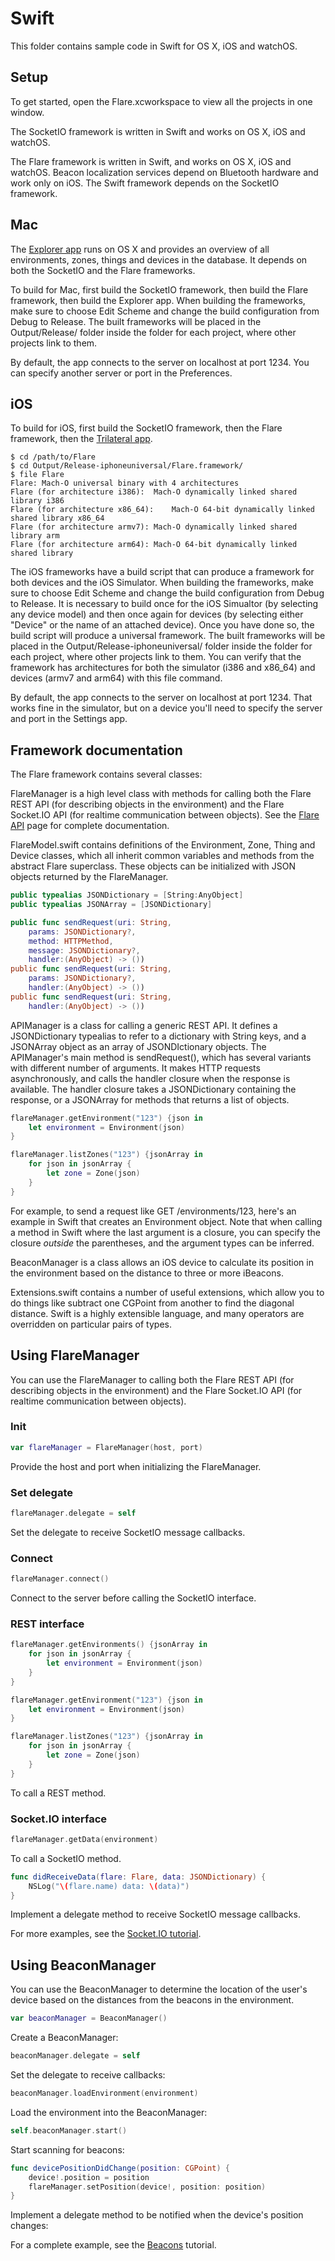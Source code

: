 # Swift

This folder contains sample code in Swift for OS X, iOS and watchOS.

## Setup

To get started, open the Flare.xcworkspace to view all the projects in one window. 

The SocketIO framework is written in Swift and works on OS X, iOS and watchOS. 

The Flare framework is written in Swift, and works on OS X, iOS and watchOS. Beacon localization services depend on Bluetooth hardware and work only on iOS. The Swift framework depends on the SocketIO framework. 

## Mac

The [Explorer app](explorermac.html) runs on OS X and provides an overview of all environments, zones, things and devices in the database. It depends on both the SocketIO and the Flare frameworks. 

To build for Mac, first build the SocketIO framework, then build the Flare framework, then build the Explorer app. When building the frameworks, make sure to choose Edit Scheme and change the build configuration from Debug to Release. The built frameworks will be placed in the Output/Release/ folder inside the folder for each project, where other projects link to them. 

By default, the app connects to the server on localhost at port 1234. You can specify another server or port in the Preferences. 

## iOS

To build for iOS, first build the SocketIO framework, then the Flare framework, then the [Trilateral app](trilateral-ios.md). 

```all
$ cd /path/to/Flare 
$ cd Output/Release-iphoneuniversal/Flare.framework/
$ file Flare
Flare: Mach-O universal binary with 4 architectures
Flare (for architecture i386):	Mach-O dynamically linked shared library i386
Flare (for architecture x86_64):	Mach-O 64-bit dynamically linked shared library x86_64
Flare (for architecture armv7):	Mach-O dynamically linked shared library arm
Flare (for architecture arm64):	Mach-O 64-bit dynamically linked shared library
```
The iOS frameworks have a build script that can produce a framework for both devices and the iOS Simulator. When building the frameworks, make sure to choose Edit Scheme and change the build configuration from Debug to Release. It is necessary to build once for the iOS Simualtor (by selecting any device model) and then once again for devices (by selecting either "Device" or the name of an attached device). Once you have done so, the build script will produce a universal framework. The built frameworks will be placed in the Output/Release-iphoneuniversal/ folder inside the folder for each project, where other projects link to them. You can verify that the framework has architectures for both the simulator (i386 and x86_64) and devices (armv7 and arm64) with this file command.

By default, the app connects to the server on localhost at port 1234. That works fine in the simulator, but on a device you'll need to specify the server and port in the Settings app.

## Framework documentation 

The Flare framework contains several classes:

FlareManager is a high level class with methods for calling both the Flare REST API (for describing objects in the environment) and the Flare Socket.IO API (for realtime communication between objects). See the [Flare API](api.html#swift) page for complete documentation.

FlareModel.swift contains definitions of the Environment, Zone, Thing and Device classes, which all inherit common variables and methods from the abstract Flare superclass. These objects can be initialized with JSON objects returned by the FlareManager. 

```swift
public typealias JSONDictionary = [String:AnyObject]
public typealias JSONArray = [JSONDictionary]

public func sendRequest(uri: String,
    params: JSONDictionary?,
    method: HTTPMethod,
    message: JSONDictionary?,
    handler:(AnyObject) -> ())
public func sendRequest(uri: String, 
	params: JSONDictionary?, 
	handler:(AnyObject) -> ())
public func sendRequest(uri: String, 
	handler:(AnyObject) -> ())
```
APIManager is a class for calling a generic REST API. It defines a JSONDictionary typealias to refer to a dictionary with String keys, and a JSONArray object as an array of JSONDIctionary objects. The APIManager's main method is sendRequest(), which has several variants with different number of arguments. It makes HTTP requests asynchronously, and calls the handler closure when the response is available. The handler closure takes a JSONDictionary containing the response, or a JSONArray for methods that returns a list of objects.

```swift
flareManager.getEnvironment("123") {json in 
	let environment = Environment(json)
}

flareManager.listZones("123") {jsonArray in 
	for json in jsonArray {
		let zone = Zone(json)
	}
}
```
For example, to send a request like GET /environments/123, here's an example in Swift that creates an Environment object. Note that when calling a method in Swift where the last argument is a closure, you can specify the closure _outside_ the parentheses, and the argument types can be inferred. 

BeaconManager is a class allows an iOS device to calculate its position in the environment based on the distance to three or more iBeacons. 

Extensions.swift contains a number of useful extensions, which allow you to do things like subtract one CGPoint from another to find the diagonal distance. Swift is a highly extensible language, and many operators are overridden on particular pairs of types. 

## Using FlareManager

You can use the FlareManager to calling both the Flare REST API (for describing objects in the environment) and the Flare Socket.IO API (for realtime communication between objects). 

### Init
```swift
var flareManager = FlareManager(host, port)
```
Provide the host and port when initializing the FlareManager.
	
### Set delegate
```swift
flareManager.delegate = self
```
Set the delegate to receive SocketIO message callbacks.

### Connect
```swift
flareManager.connect()
```
Connect to the server before calling the SocketIO interface.
	
### REST interface
```swift
flareManager.getEnvironments() {jsonArray in 
	for json in jsonArray {
		let environment = Environment(json)
	}
}

flareManager.getEnvironment("123") {json in 
	let environment = Environment(json)
}

flareManager.listZones("123") {jsonArray in 
	for json in jsonArray {
		let zone = Zone(json)
	}
}
```
To call a REST method.
	
### Socket.IO interface
```swift
flareManager.getData(environment)
```
To call a SocketIO method.
	
```swift
func didReceiveData(flare: Flare, data: JSONDictionary) {
    NSLog("\(flare.name) data: \(data)")
}
```
Implement a delegate method to receive SocketIO message callbacks.
	
For more examples, see the [Socket.IO tutorial](socketio-tutorial.html?swift).

## Using BeaconManager

You can use the BeaconManager to determine the location of the user's device based on the distances from the beacons in the environment.

```swift
var beaconManager = BeaconManager()
```
Create a BeaconManager:
	
```swift
beaconManager.delegate = self
```
Set the delegate to receive callbacks:

```swift
beaconManager.loadEnvironment(environment)
```
Load the environment into the BeaconManager:

```swift
self.beaconManager.start()
```
Start scanning for beacons:

```swift
func devicePositionDidChange(position: CGPoint) {
    device!.position = position
    flareManager.setPosition(device!, position: position)
}
```
Implement a delegate method to be notified when the device's position changes:


For a complete example, see the [Beacons](beacons.html?swift) tutorial.

